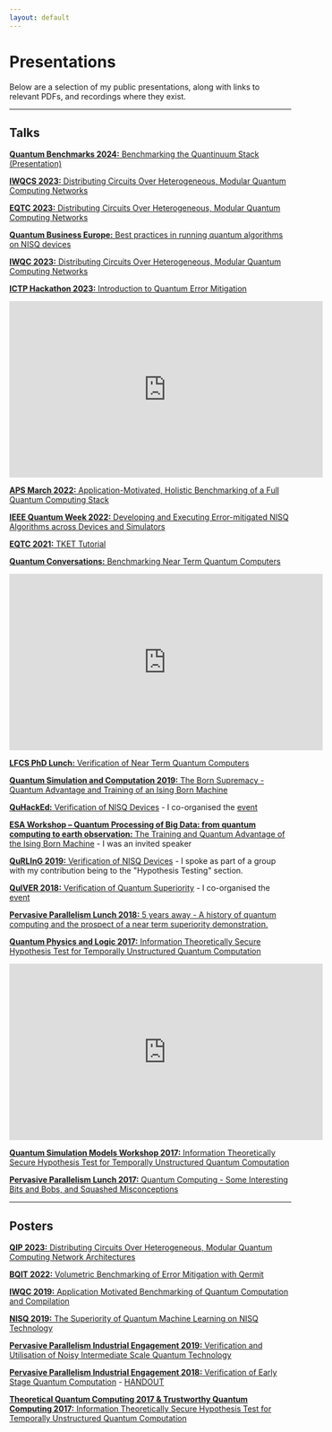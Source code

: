 ```yaml
---
layout: default
---
```


# Presentations

Below are a selection of my public presentations, along with
links to relevant PDFs, and recordings where they exist.

***

## Talks

[**Quantum Benchmarks 2024:** Benchmarking the Quantinuum Stack]({{"/assets/teratec_2024.pdf"}}) [(Presentation)](https://teratec.eu/activites_quantiques/TQCI_240605_programme.html)

[**IWQCS 2023:** Distributing Circuits Over Heterogeneous, Modular Quantum Computing Networks]({{"/assets/IWQCS_2023.pdf"}})

[**EQTC 2023:** Distributing Circuits Over Heterogeneous, Modular Quantum Computing Networks]({{"/assets/EQTC_2023.pdf"}})

[**Quantum Business Europe:** Best practices in running quantum algorithms on NISQ devices]({{"/assets/Dan_Mills_Quantum_Business_Europe_2023.pdf"}})

[**IWQC 2023:** Distributing Circuits Over Heterogeneous, Modular Quantum Computing Networks]({{"/assets/IWQC_DQC_2023.pdf"}})

[**ICTP Hackathon 2023:** Introduction to Quantum Error Mitigation](https://youtu.be/nPlq7_E5OwA?feature=shared)

<p align="center"><iframe width="560" height="315" src="https://www.youtube.com/embed/nPlq7_E5OwA?si=Qr9H5wkEjOrZr56I" title="YouTube video player" frameborder="0" allow="accelerometer; autoplay; clipboard-write; encrypted-media; gyroscope; picture-in-picture; web-share" allowfullscreen></iframe></p>

[**APS March 2022:** Application-Motivated, Holistic Benchmarking of a Full Quantum Computing Stack]({{"/assets/APS_2022.pdf"}})

[**IEEE Quantum Week 2022:** Developing and Executing Error-mitigated NISQ Algorithms across Devices and Simulators](https://github.com/CQCL/IEEE_Quantum_Week)

[**EQTC 2021:** TKET Tutorial](https://github.com/CQCL/EQTC-TKET-TUTORIAL)

[**Quantum Conversations:** Benchmarking Near Term Quantum Computers](https://youtu.be/Il9Xk8OyL-Q?feature=shared&t=4705)

<p align="center"><iframe width="560" height="315" src="https://www.youtube.com/embed/Il9Xk8OyL-Q?si=tHb0KRszP-_ue6y6&amp;start=4705" title="YouTube video player" frameborder="0" allow="accelerometer; autoplay; clipboard-write; encrypted-media; gyroscope; picture-in-picture; web-share" allowfullscreen></iframe></p>

[**LFCS PhD Lunch:** Verification of Near Term Quantum Computers]({{"/assets/LFCS_Student_Lunch.pdf"}})

[**Quantum Simulation and Computation 2019:** The Born Supremacy - Quantum Advantage and Training of an Ising Born Machine]({{"/assets/QSC2019.pdf"}})

[**QuHackEd:** Verification of NISQ Devices]({{"/assets/QuHackEd2019.pdf"}}) - I co-organised the [event](https://quhackedinfo.wixsite.com/mysite)

[**ESA Workshop – Quantum Processing of Big Data: from quantum computing to earth observation:** The Training and Quantum Advantage of the Ising Born Machine]({{"assets/QIM_ESA_2019.pdf"}}) - I was an invited speaker

[**QuRLInG 2019:** Verification of NISQ Devices]({{"assets/Verification_of_NISQ_Devices.pdf"}}) - I spoke as part of a group with my contribution being to the "Hypothesis Testing" section.

[**QuIVER 2018:** Verification of Quantum Superiority]({{"assets/QuIVER.pdf"}}) - I co-organised the [event](https://danielmills390.wixsite.com/quiver)

[**Pervasive Parallelism Lunch 2018:** 5 years away - A history of quantum computing and the prospect of a near term superiority demonstration.]({{"/assets/PPAR2018.pdf"}})

[**Quantum Physics and Logic 2017:** Information Theoretically Secure Hypothesis Test for Temporally Unstructured Quantum Computation]({{"/assets/QPL2017.pdf"}}) 

<p align="center"><iframe width="560" height="315" src="https://www.youtube.com/embed/vJGd3oCR7fc?si=kTymfdVqzVhlWaDy" title="YouTube video player" frameborder="0" allow="accelerometer; autoplay; clipboard-write; encrypted-media; gyroscope; picture-in-picture; web-share" allowfullscreen></iframe></p>

[**Quantum Simulation Models Workshop 2017:** Information Theoretically Secure Hypothesis Test for Temporally Unstructured Quantum Computation]({{"/assets/QSMW2017.pdf"}})

[**Pervasive Parallelism Lunch 2017:** Quantum Computing - Some Interesting Bits and Bobs, and Squashed Misconceptions]({{"/assets/PPAR2017.pdf"}})

***

## Posters

[**QIP 2023:** Distributing Circuits Over Heterogeneous, Modular Quantum Computing Network Architectures]({{"/assets/posters/qip2023.pdf"}})

[**BQIT 2022:** Volumetric Benchmarking of Error Mitigation with Qermit]({{"/assets/posters/bqit2022.pdf"}})

[**IWQC 2019:** Application Motivated Benchmarking of Quantum Computation and Compilation]({{"/assets/posters/IWQC2019.pdf"}})

[**NISQ 2019:** The Superiority of Quantum Machine Learning on NISQ Technology]({{"/assets/posters/NISQ2019.pdf"}})

[**Pervasive Parallelism Industrial Engagement 2019:** Verification and Utilisation of Noisy Intermediate Scale Quantum Technology]({{"/assets/posters/iee_2019.pdf"}})

[**Pervasive Parallelism Industrial Engagement 2018:** Verification of Early Stage Quantum Computation]({{"/assets/posters/iee_2018.pdf"}}) - [HANDOUT]({{"/assets/posters/iee_2018_handout.pdf"}})

[**Theoretical Quantum Computing 2017 & Trustworthy Quantum Computing 2017:** Information Theoretically Secure Hypothesis Test for Temporally Unstructured Quantum Computation]({{"/assets/posters/TQC2017.pdf"}})
